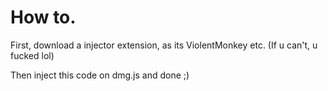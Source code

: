 # How to.

First, download a injector extension, as its ViolentMonkey etc.
(If u can't, u fucked lol)

Then inject this code on dmg.js and done ;)
